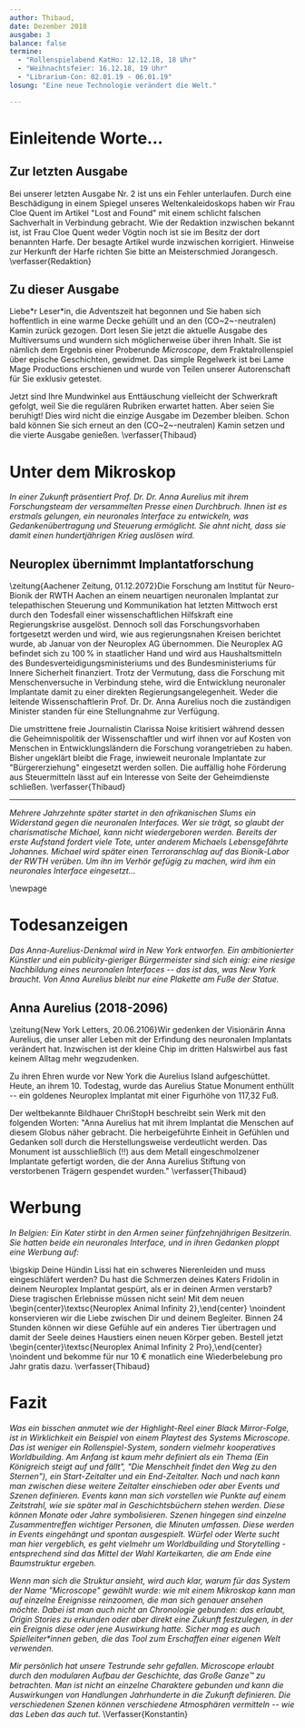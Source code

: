 ```yaml
---
author: Thibaud,
date: Dezember 2018
ausgabe: 3
balance: false
termine:
  - "Rollenspielabend KatHo: 12.12.18, 18 Uhr"
  - "Weihnachtsfeier: 16.12.18, 19 Uhr"
  - "Librarium-Con: 02.01.19 - 06.01.19"
losung: "Eine neue Technologie verändert die Welt."

---
```


# Einleitende Worte...
## Zur letzten Ausgabe
Bei unserer letzten Ausgabe Nr. 2 ist uns ein Fehler unterlaufen. Durch eine Beschädigung in einem Spiegel unseres Weltenkaleidoskops haben wir Frau Cloe Quent im Artikel "Lost and Found" mit einem schlicht falschen Sachverhalt in Verbindung gebracht. Wie der Redaktion inzwischen bekannt ist, ist Frau Cloe Quent weder Vögtin noch ist sie im Besitz der dort benannten Harfe. Der besagte Artikel wurde inzwischen korrigiert. Hinweise zur Herkunft der Harfe richten Sie bitte an Meisterschmied Jorangesch.
\verfasser{Redaktion}

## Zu dieser Ausgabe
Liebe\*r Leser\*in, die Adventszeit hat begonnen und Sie haben sich hoffentlich in eine warme Decke gehüllt und an den (CO~2~-neutralen) Kamin zurück gezogen. Dort lesen Sie jetzt die aktuelle Ausgabe des Multiversums und wundern sich möglicherweise über ihren Inhalt. Sie ist nämlich dem Ergebnis einer Proberunde *Microscope*, dem Fraktalrollenspiel über epische Geschichten, gewidmet. Das simple Regelwerk ist bei Lame Mage Productions erschienen und wurde von Teilen unserer Autorenschaft für Sie exklusiv getestet.

Jetzt sind Ihre Mundwinkel aus Enttäuschung vielleicht der Schwerkraft gefolgt, weil Sie die regulären Rubriken erwartet hatten. Aber seien Sie beruhigt! Dies wird nicht die einzige Ausgabe im Dezember bleiben. Schon bald können Sie sich erneut an den (CO~2~-neutralen) Kamin setzen und die vierte Ausgabe genießen.
\verfasser{Thibaud}

# Unter dem Mikroskop
*In einer Zukunft präsentiert Prof. Dr. Dr. Anna Aurelius mit ihrem Forschungsteam der versammelten Presse einen Durchbruch. Ihnen ist es erstmals gelungen, ein neuronales Interface zu entwickeln, was Gedankenübertragung und Steuerung ermöglicht. Sie ahnt nicht, dass sie damit einen hundertjährigen Krieg auslösen wird.*

## Neuroplex übernimmt Implantatforschung
\zeitung{Aachener Zeitung, 01.12.2072}Die Forschung am Institut für Neuro-Bionik der RWTH Aachen an einem neuartigen neuronalen Implantat zur telepathischen Steuerung und Kommunikation hat letzten Mittwoch erst durch den Todesfall einer wissenschaftlichen Hilfskraft eine Regierungskrise ausgelöst. Dennoch soll das Forschungsvorhaben fortgesetzt werden und wird, wie aus regierungsnahen Kreisen berichtet wurde, ab Januar von der Neuroplex AG übernommen. Die Neuroplex AG befindet sich zu 100$\,$% in staatlicher Hand und wird aus Haushaltsmitteln des Bundesverteidigungsministeriums und des Bundesministeriums für Innere Sicherheit finanziert. Trotz der Vermutung, dass die Forschung mit Menschenversuche in Verbindung stehe, wird die Entwicklung neuronaler Implantate damit zu einer direkten Regierungsangelegenheit. Weder die leitende Wissenschaftlerin Prof. Dr. Dr. Anna Aurelius noch die zuständigen Minister standen für eine Stellungnahme zur Verfügung.

Die umstrittene freie Journalistin Clarissa Noise kritisiert während dessen die Geheimnispolitik der Wissenschaftler und wirf ihnen vor auf Kosten von Menschen in Entwicklungsländern die Forschung vorangetrieben zu haben. Bisher ungeklärt bleibt die Frage, inwieweit neuronale Implantate zur "Bürgererziehung" eingesetzt werden sollen. Die auffällig hohe Förderung aus Steuermitteln lässt auf ein Interesse von Seite der Geheimdienste schließen.
\verfasser{Thibaud}

---

*Mehrere Jahrzehnte später startet in den afrikanischen Slums ein Widerstand gegen die neuronalen Interfaces. Wer sie trägt, so glaubt der charismatische Michael, kann nicht wiedergeboren werden. Bereits der erste Aufstand fordert viele Tote, unter anderem Michaels Lebensgefährte Johannes. Michael wird später einen Terroranschlag auf das Bionik-Labor der RWTH verüben. Um ihn im Verhör gefügig zu machen, wird ihm ein neuronales Interface eingesetzt...*

\newpage

# Todesanzeigen
*Das Anna-Aurelius-Denkmal wird in New York entworfen. Ein ambitionierter Künstler und ein publicity-gieriger Bürgermeister sind sich einig: eine riesige Nachbildung eines neuronalen Interfaces -- das ist das, was New York braucht. Von Anna Aurelius bleibt nur eine Plakette am Fuße der Statue.*

## Anna Aurelius (2018-2096)
\zeitung{New York Letters, 20.06.2106}Wir gedenken der Visionärin Anna Aurelius, die unser aller Leben mit der Erfindung des neuronalen Implantats verändert hat. Inzwischen ist der kleine Chip im dritten Halswirbel aus fast keinem Alltag mehr wegzudenken.

Zu ihren Ehren wurde vor New York die Aurelius Island aufgeschüttet. Heute, an ihrem 10. Todestag, wurde das Aurelius Statue Monument enthüllt -- ein goldenes Neuroplex Implantat mit einer Figurhöhe von 117,32 Fuß.

Der weltbekannte Bildhauer ChriStopH beschreibt sein Werk mit den folgenden Worten: "Anna Aurelius hat mit ihrem Implantat die Menschen auf diesem Globus näher gebracht. Die herbeigeführte Einheit in Gefühlen und Gedanken soll durch die Herstellungsweise verdeutlicht werden. Das Monument ist ausschließlich (‼) aus dem Metall eingeschmolzener Implantate gefertigt worden, die der Anna Aurelius Stiftung von verstorbenen Trägern gespendet wurden."
\verfasser{Thibaud}



# Werbung
*In Belgien: Ein Kater stirbt in den Armen seiner fünfzehnjährigen Besitzerin. Sie hatten beide ein neuronales Interface, und in ihren Gedanken ploppt eine Werbung auf:*

\bigskip
Deine Hündin Lissi hat ein schweres Nierenleiden und muss eingeschläfert werden? Du hast die Schmerzen deines Katers Fridolin in deinem Neuroplex Implantat gespürt, als er in deinen Armen verstarb? Diese tragischen Erlebnisse müssen nicht sein! Mit dem neuen
\begin{center}\textsc{Neuroplex Animal Infinity 2},\end{center} \noindent konservieren wir die Liebe zwischen Dir und deinem Begleiter. Binnen 24 Stunden können wir diese Gefühle auf ein anderes Tier übertragen und damit der Seele deines Haustiers einen neuen Körper geben. Bestell jetzt
\begin{center}\textsc{Neuroplex Animal Infinity 2 Pro},\end{center} \noindent und bekomme für nur 10 € monatlich eine Wiederbelebung pro Jahr gratis dazu.
\verfasser{Thibaud}

# Fazit
*Was ein bisschen anmutet wie der Highlight-Reel einer Black Mirror-Folge, ist in Wirklichkeit ein Beispiel von einem Playtest des Systems Microscope. Das ist weniger ein Rollenspiel-System, sondern vielmehr kooperatives Worldbuilding. Am Anfang ist kaum mehr definiert als ein Thema (Ein Königreich steigt auf und fällt", "Die Menschheit findet den Weg zu den Sternen"), ein Start-Zeitalter und ein End-Zeitalter. Nach und nach kann man zwischen diese weitere Zeitalter einschieben oder aber Events und Szenen definieren. Events kann man sich vorstellen wie Punkte auf einem Zeitstrahl, wie sie später mal in Geschichtsbüchern stehen werden. Diese können Monate oder Jahre symbolisieren. Szenen hingegen sind einzelne Zusammentreffen wichtiger Personen, die Minuten umfassen. Diese werden in Events eingehängt und spontan ausgespielt. Würfel oder Werte sucht man hier vergeblich, es geht vielmehr um Worldbuilding und Storytelling - entsprechend sind das Mittel der Wahl Karteikarten, die am Ende eine Baumstruktur ergeben.*

*Wenn man sich die Struktur ansieht, wird auch klar, warum für das System der Name "Microscope" gewählt wurde: wie mit einem Mikroskop kann man auf einzelne Ereignisse reinzoomen, die man sich genauer ansehen möchte. Dabei ist man auch nicht an Chronologie gebunden: das erlaubt, Origin Stories zu erkunden oder aber direkt eine Zukunft festzulegen, in der ein Ereignis diese oder jene Auswirkung hatte. Sicher mag es auch Spielleiter\*innen geben, die das Tool zum Erschaffen einer eigenen Welt verwenden.*

*Mir persönlich hat unsere Testrunde sehr gefallen. Microscope erlaubt durch den modularen Aufbau der Geschichte, das Große Ganze™ zu betrachten. Man ist nicht an einzelne Charaktere gebunden und kann die Auswirkungen von Handlungen Jahrhunderte in die Zukunft definieren. Die verschiedenen Szenen können verschiedene Atmosphären vermitteln -- wie das Leben das auch tut.*
\Verfasser{Konstantin}
